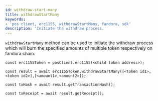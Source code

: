 ```yaml
---
id: withdraw-start-many
title: withdrawStartMany
keywords: 
- 'pos client, erc1155, withdrawStartMany, fandora, sdk'
description: 'Initiate the withdraw process.'
---
```


`withdrawStartMany` method can be used to initiate the withdraw process which will burn the specified amounts of multiple token respectively on fandora chain.

```
const erc1155Token = posClient.erc1155(<child token address>);

const result = await erc1155Token.withdrawStartMany([<token id1>, <token id2>],[<amount1>,<amount2>]);

const txHash = await result.getTransactionHash();

const txReceipt = await result.getReceipt();

```

